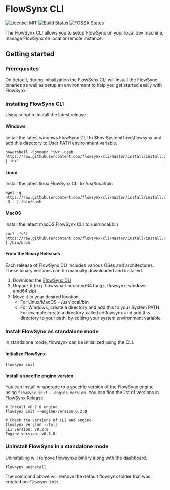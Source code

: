 # FlowSynx CLI

[![License: MIT][mit-badge]][mit-url] [![Build Status][actions-badge]][actions-url] [![FOSSA Status][fossa-badge]][fossa-url]

[mit-badge]: https://img.shields.io/github/license/flowsynx/cli?style=flat&label=License&logo=github
[mit-url]: https://github.com/flowsynx/cli/blob/master/LICENSE
[actions-badge]: https://github.com/flowsynx/cli/actions/workflows/cli-release.yml/badge.svg?event=push&branch=master
[actions-url]: https://github.com/flowsynx/cli/actions?workflow=cli
[fossa-badge]: https://app.fossa.com/api/projects/git%2Bgithub.com%2Fflowsynx%2Fcli.svg?type=shield&issueType=license
[fossa-url]: https://app.fossa.com/projects/git%2Bgithub.com%2Fflowsynx%2Fcli?ref=badge_shield&issueType=license

The FlowSynx CLI allows you to setup FlowSynx on your local dev machine, manage FlowSynx on local or remote instance.

## Getting started
### Prerequisites
On default, during initialization the FlowSynx CLI will install the FlowSynx binaries as well as setup an environment to help you get started easily with FlowSynx.

### Installing FlowSynx CLI
Using script to install the latest release

#### Windows
Install the latest windows FlowSynx CLI to $Env:SystemDrive\flowsynx and add this directory to User PATH environment variable.

```
powershell -Command "iwr -useb https://raw.githubusercontent.com/flowsynx/cli/master/install/install.ps1 | iex"
```

#### Linux
Install the latest linux FlowSynx CLI to /usr/local/bin

```
wget -q https://raw.githubusercontent.com/flowsynx/cli/master/install/install.sh -O - | /bin/bash
```

#### MacOS
Install the latest macOS FlowSynx CLI to /usr/local/bin

```
curl -fsSL https://raw.githubusercontent.com/flowsynx/cli/master/install/install.sh | /bin/bash
```

#### From the Binary Releases
Each release of FlowSynx CLI includes various OSes and architectures. These binary versions can be manually downloaded and installed.

1. Download the [FlowSynx CLI](https://github.com/flowsynx/cli/releases)
2. Unpack it (e.g. flowsynx-linux-amd64.tar.gz, flowsynx-windows-amd64.zip)
3. Move it to your desired location.
	- For Linux/MacOS - /usr/local/bin
	- For Windows, create a directory and add this to your System PATH. For example create a directory called c:\flowsynx and add this directory to your path, by editing your system environment variable.

### Install FlowSynx as standalone mode
In standalone mode, flowsynx can be initialized using the CLI.

#### Initialize FlowSynx
```
flowsynx init
```

#### Install a specific engine version
You can install or upgrade to a specific version of the FlowSynx engine using `flowsynx init --engine-version`. 
You can find the list of versions in [FlowSynx Release](https://github.com/flowsynx/flowsynx/releases).

```
# Install v0.2.0 engine
flowsynx init --engine-version 0.2.0

# Check the versions of CLI and engine
flowsynx version --full
CLI version: v0.2.0
Engine version: v0.2.0
```

### Uninstall FlowSynx in a standalone mode
Uninstalling will remove flowsynxe binary along with the dashboard.
```
flowsynx uninstall
```
The command above will remove the default flowsynx folder that was created on `flowsynx init`.